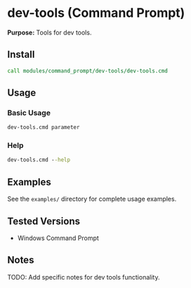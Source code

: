 # dev-tools (Command Prompt)

**Purpose:** Tools for dev tools.

## Install
```cmd
call modules/command_prompt/dev-tools/dev-tools.cmd
```

## Usage

### Basic Usage
```cmd
dev-tools.cmd parameter
```

### Help
```cmd
dev-tools.cmd --help
```

## Examples
See the `examples/` directory for complete usage examples.

## Tested Versions
- Windows Command Prompt

## Notes
TODO: Add specific notes for dev tools functionality.